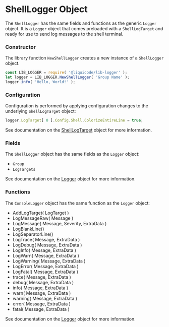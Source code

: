 
# ShellLogger Object

The `ShellLogger` has the same fields and functions as the generic `Logger` object.
It is a `Logger` object that comes preloaded with a `ShellLogTarget` and ready for use to send log messages to the shell terminal.


### Constructor

The library function `NewShellLogger` creates a new instance of a `ShellLogger` object.

```javascript
const LIB_LOGGER = require( '@liquicode/lib-logger' );
let logger = LIB_LOGGER.NewShellLogger( 'Group Name' );
logger.info( 'Hello, World!' );
```


### Configuration

Configuration is performed by applying configuration changes to the underlying `ShellLogTarget` object:
```javascript
logger.LogTarget[ 0 ].Config.Shell.ColorizeEntireLine = true;
```
See documentation on the [ShellLogTarget](api/ShellLogTarget.md) object for more information.


### Fields

The `ShellLogger` object has the same fields as the `Logger` object:

- `Group`
- `LogTargets`

See documentation on the [Logger](api/Logger.md) object for more information.


### Functions

The `ConsoleLogger` object has the same function as the `Logger` object:

- AddLogTarget( LogTarget )
- LogMessageRaw( Message )
- LogMessage( Message, Severity, ExtraData )
- LogBlankLine()
- LogSeparatorLine()
- LogTrace( Message, ExtraData )
- LogDebug( Message, ExtraData )
- LogInfo( Message, ExtraData )
- LogWarn( Message, ExtraData )
- LogWarning( Message, ExtraData )
- LogError( Message, ExtraData )
- LogFatal( Message, ExtraData )
- trace( Message, ExtraData )
- debug( Message, ExtraData )
- info( Message, ExtraData )
- warn( Message, ExtraData )
- warning( Message, ExtraData )
- error( Message, ExtraData )
- fatal( Message, ExtraData )

See documentation on the [Logger](api/Logger.md) object for more information.
